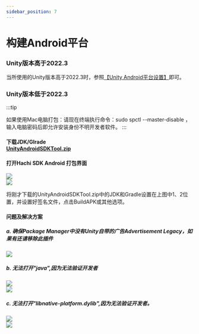 ```yaml
---
sidebar_position: 7
---
```


# 构建Android平台

### Unity版本高于2022.3
当所使用的Unity版本高于2022.3时，参照[【Unity Android平台设置】](integration.md)即可。

### Unity版本低于2022.3

:::tip

 如果使用Mac电脑打包：请现在终端执行命令：sudo spctl --master-disable ，输入电脑密码后即允许安装身份不明开发者软件。 
:::

#### 下载JDK/Glrade<br/>  [UnityAndroidSDKTool.zip](https://touka-artifacts.oss-cn-beijing.aliyuncs.com/TKG%20%E5%8F%91%E8%A1%8C%E6%8A%80%E6%9C%AF/Hachi%20SDK/UnityAndroidSDKTool.zip)
#### 打开Hachi SDK Android 打包界面

![](/img/HCSDK/image52.png)  
![](/img/HCSDK/image53.png)  

将刚才下载的UnityAndroidSDKTool.zip中的JDK和Gradle设置在上图中1、2位置，并设置好签名文件，点击BuildAPK或其他选项。

#### 问题及解决方案

##### a. 确保Package Manager中没有Unity自带的广告Advertisement Legacy，如果有还请移除此插件
    
![](/img/HCSDK/image54.png)  

##### b. 无法打开"java",因为无法验证开发者
![](/img/HCSDK/image55.png)  
![](/img/HCSDK/image56.png)  

##### c. 无法打开"libnative-platform.dylib",因为无法验证开发者。
![](/img/HCSDK/image57.png)  
![](/img/HCSDK/image58.png)  
